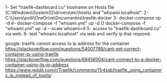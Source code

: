 1- Set "traefik-dashboard.cu" hostname on Hosts file (C:\Windows\System32\drivers\etc\hosts) and "whoami.localhost".
2- C:\Users\potli\OneDrive\Documentos\traefik-docker
3- docker-compose up -d
4- docker-compose -f "whoami.yml" up -d O docker-compose -f "whoami.yml" up -d --scale whoami=4
5- access to "traefik-dashboard.cu" via web.
6- test "whoami.localhost" via web and verify ip that respond.

google: traefik cannot access to ip address for the container
https://stackoverflow.com/questions/54007788/cant-get-correct-container-ip-using-traefik
https://stackoverflow.com/questions/68456004/cant-connect-to-a-docker-container-using-its-ip-address
https://www.reddit.com/r/Traefik/comments/11r4ssb/traefik_using_containers_ip_instead_of_hosts/